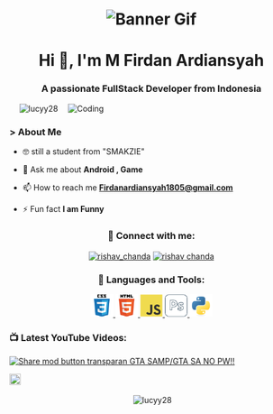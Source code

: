 # <p align = "center"><img src="https://steamuserimages-a.akamaihd.net/ugc/929296966656994174/4FB27DE025C123ACF90706D096FAD126F703B34C/?imw=5000&imh=5000&ima=fit&impolicy=Letterbox&imcolor=%23000000&letterbox=false" alt="Banner Gif"/></p>
<h1 align="center">Hi 👋, I'm M Firdan Ardiansyah</h1>
<h3 align="center">A passionate FullStack Developer from Indonesia</h3>
<img align="right" alt="Coding" width="400" src="https://encrypted-tbn0.gstatic.com/images?q=tbn:ANd9GcRZoP9sLM_8WRx3QIDBofQwJ3MeXCiNqoAzHL3cNdSMXwuf1kATgw5HvrLb&s=10">


<p align="center"> <img src="https://komarev.com/ghpvc/?username=lucyy28&label=Profile%20views&color=000000&style=flat" alt="lucyy28" /> </p>
<h3 align=left><a
<h3>> About Me </h3>
</h3>

- 🤓 still a student from "SMAKZIE"

- 💬 Ask me about **Android , Game**

- 📫 How to reach me **Firdanardiansyah1805@gmail.com**

- ⚡ Fun fact **I am Funny**

<h3 align="center">🔗 Connect with me:</h3>
<p align="center">
<a href="https://www.instagram.com/_humanity28?igsh=MTAwZXRpYnNkcXM1Zw==" target="blank"><img align="center" src="https://raw.githubusercontent.com/rahuldkjain/github-profile-readme-generator/master/src/images/icons/Social/instagram.svg" alt="rishav_chanda" height="30" width="40" /></a>
<a href="https://youtube.com/@danzskuy99?si=tatXhSrI53dZknfO" target="blank"><img align="center" src="https://raw.githubusercontent.com/rahuldkjain/github-profile-readme-generator/master/src/images/icons/Social/youtube.svg" alt="rishav chanda" height="30" width="40" /></a>
</p>

<h3 align="center">👀 Languages and Tools:</h3>
<p align="center"> <a href="https://www.w3schools.com/css/" target="_blank" rel="noreferrer"> <img src="https://raw.githubusercontent.com/devicons/devicon/master/icons/css3/css3-original-wordmark.svg" alt="css3" width="40" height="40"/> </a> <a href="https://www.w3.org/html/" target="_blank" rel="noreferrer"> <img src="https://raw.githubusercontent.com/devicons/devicon/master/icons/html5/html5-original-wordmark.svg" alt="html5" width="40" height="40"/> </a> <a href="https://developer.mozilla.org/en-US/docs/Web/JavaScript" target="_blank" rel="noreferrer"> <img src="https://raw.githubusercontent.com/devicons/devicon/master/icons/javascript/javascript-original.svg" alt="javascript" width="40" height="40"/> </a> <a href="https://www.photoshop.com/en" target="_blank" rel="noreferrer"> <img src="https://raw.githubusercontent.com/devicons/devicon/master/icons/photoshop/photoshop-line.svg" alt="photoshop" width="40" height="40"/> </a> <a href="https://www.python.org" target="_blank" rel="noreferrer"> <img src="https://raw.githubusercontent.com/devicons/devicon/master/icons/python/python-original.svg" alt="python" width="40" height="40"/> </a> </p>

<h3 align="left">📺 Latest YouTube Videos:</h3>

<!-- BEGIN YOUTUBE-CARDS -->
[![Share mod button transparan GTA SAMP/GTA SA NO PW!!](https://ytcards.demolab.com/?id=HtTgzwGSzBo&title=Share+mod+button+transparan+GTA+SAMP%2FGTA+SA+NO+PW%21%21&lang=en&timestamp=1686817620&background_color=%230d1117&title_color=%23ffffff&stats_color=%23dedede&max_title_lines=1&width=250&border_radius=5 "Share mod button transparan GTA SAMP/GTA SA NO PW!!")](https://www.youtube.com/watch?v=HtTgzwGSzBo)
<!-- END YOUTUBE-CARDS -->

[<img src="https://encrypted-tbn0.gstatic.com/images?q=tbn:ANd9GcSRI4q0xJRd8HTDJfnyVJzm5ipOpvpvy9WtRQ&s" width="20%" height="20%"/>](https://youtube.com/@danzskuy99?si=0CIqSUvDn3wjQ-O0)

<p align="center">&nbsp;<img align="center" src="https://github-readme-stats.vercel.app/api?username=lucyy28&show_icons=true&theme=dark&title_color=ffffff&text_color=ffffff&locale=en" alt="lucyy28" /></p>
